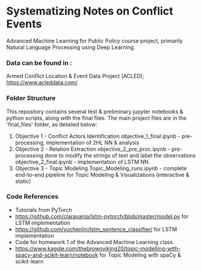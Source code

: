 # Systematizing Notes on Conflict Events
Advanced Machine Learning for Public Policy course project, primarily Natural Language Processing using Deep Learning.


### Data can be found in :
Armed	Conflict	Location	&	Event	Data	Project (ACLED);
https://www.acleddata.com/


### Folder Structure
This repository contains several test & preliminary jupyter notebooks & python scripts, along with the final files. The main project files are in the 'final_files' folder, as detailed below:

1. Objective 1 - Conflict Actors Identification
     objective_1_final.ipynb - pre-processing, implementation of 2HL NN & analysis
2. Objective 2 - Relation Extraction
     objective_2_pre_proc.ipynb - pre-processing done to modify the strings of text and label the observations
     objective_2_final.ipynb - implementation of LSTM NN.
3. Objective 3 - Topic Modeling
     Topic_Modeling_runs.ipynb - complete end-to-end pipeline for Topic Modeling & Visualizations (interactive & static)

### Code References
- Tutorials from PyTorch
- https://github.com/claravania/lstm-pytorch/blob/master/model.py for LSTM implementation
- https://github.com/yuchenlin/lstm_sentence_classifier/ for LSTM implementation
- Code for homework 1 of the Advanced Machine Learning class.
- https://www.kaggle.com/thebrownviking20/topic-modelling-with-spacy-and-scikit-learn/notebook for Topic Modeling with spaCy & scikit-learn
